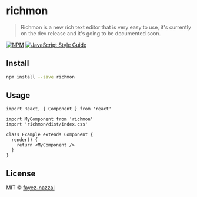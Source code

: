 # richmon

> Richmon is a new rich text editor that is very easy to use, it's currently on the dev release and it's going to be documented soon.

[![NPM](https://img.shields.io/npm/v/richmon.svg)](https://www.npmjs.com/package/richmon) [![JavaScript Style Guide](https://img.shields.io/badge/code_style-standard-brightgreen.svg)](https://standardjs.com)

## Install

```bash
npm install --save richmon
```

## Usage

```tsx
import React, { Component } from 'react'

import MyComponent from 'richmon'
import 'richmon/dist/index.css'

class Example extends Component {
  render() {
    return <MyComponent />
  }
}
```

## License

MIT © [fayez-nazzal](https://github.com/fayez-nazzal)
